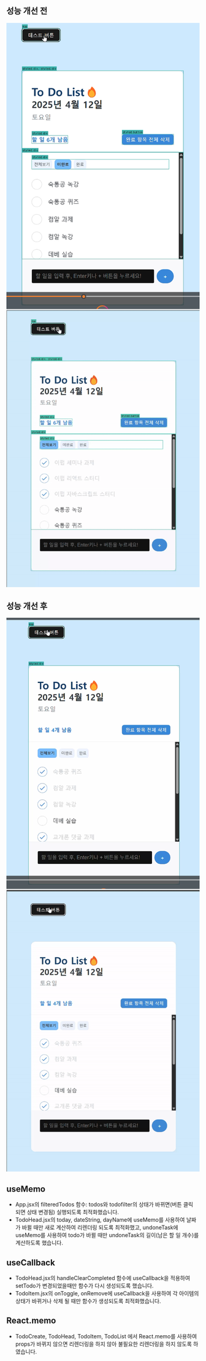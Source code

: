 ## 성능 개선 전

![alt text](image.png)
![alt text](<ezgif.com-video-to-gif-converter (1).gif>)

## 성능 개선 후

![alt text](image-1.png)
![alt text](ezgif.com-video-to-gif-converter.gif)

## useMemo

- App.jsx의 filteredTodos 함수: todos와 todofilter의 상태가 바뀌면(버튼 클릭 되면 상태 변경됨) 실행되도록 최적화했습니다.
- TodoHead.jsx의 today, dateString, dayName에 useMemo를 사용하여 날짜가 바뀔 때만 새로 계산하여 리렌더링 되도록 최적화했고, undoneTask에 useMemo를 사용하여 todo가 바뀔 때만 undoneTask의 길이(남은 할 일 개수)를 계산하도록 했습니다.

## useCallback

- TodoHead.jsx의 handleClearCompleted 함수에 useCallback을 적용하여 setTodo가 변경되었을때만 함수가 다시 생성되도록 했습니다.
- TodoItem.jsx의 onToggle, onRemove에 useCallback을 사용하여 각 아이템의 상태가 바뀌거나 삭제 될 때만 함수가 생성되도록 최적화했습니다.

## React.memo

- TodoCreate, TodoHead, TodoItem, TodoList 에서 React.memo를 사용하여 props가 바뀌지 않으면 리렌더링을 하지 않아 불필요한 리렌더링을 하지 않도록 하였습니다.
